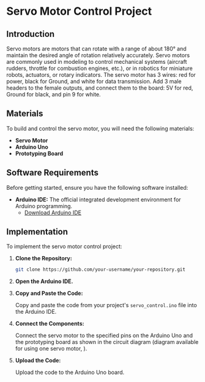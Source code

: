 # Servo Motor Control Project

## Introduction

Servo motors are motors that can rotate with a range of about 180° and maintain the desired angle of rotation relatively accurately.
Servo motors are commonly used in modeling to control mechanical systems (aircraft rudders, throttle for combustion engines, etc.), or in robotics for miniature robots, actuators, or rotary indicators.
The servo motor has 3 wires: red for power, black for Ground, and white for data transmission. Add 3 male headers to the female outputs, and connect them to the board: 5V for red, Ground for black, and pin 9 for white.

## Materials

To build and control the servo motor, you will need the following materials:

- **Servo Motor**
- **Arduino Uno**
- **Prototyping Board**

## Software Requirements

Before getting started, ensure you have the following software installed:

- **Arduino IDE:** The official integrated development environment for Arduino programming.
  - [Download Arduino IDE](https://www.arduino.cc/en/software)

## Implementation

To implement the servo motor control project:

1. **Clone the Repository:**

   ```bash
   git clone https://github.com/your-username/your-repository.git
   ```

2. **Open the Arduino IDE.**

3. **Copy and Paste the Code:**

   Copy and paste the code from your project's `servo_control.ino` file into the Arduino IDE.

4. **Connect the Components:**

   Connect the servo motor to the specified pins on the Arduino Uno and the prototyping board as shown in the circuit diagram (diagram available for using one servo motor, ).

5. **Upload the Code:**

   Upload the code to the Arduino Uno board.

